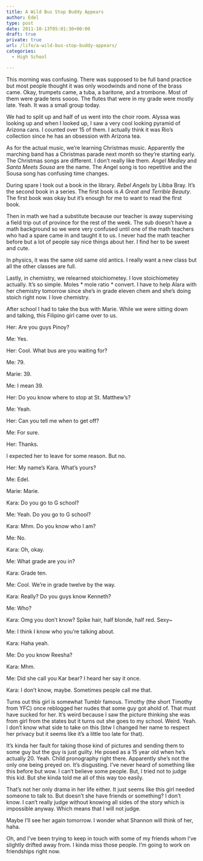 ```yaml
---
title: A Wild Bus Stop Buddy Appears
author: Edel
type: post
date: 2011-10-13T05:01:30+00:00
draft: true
private: true
url: /life/a-wild-bus-stop-buddy-appears/
categories:
  - High School

---
```

This morning was confusing. There was supposed to be full band practice but most people thought it was only woodwinds and none of the brass came. Okay, trumpets came, a tuba, a baritone, and a trombone. Most of them were grade tens soooo. The flutes that were in my grade were mostly late. Yeah. It was a small group today.

We had to split up and half of us went into the choir room. Alyssa was looking up and when I looked up, I saw a very cool looking pyramid of Arizona cans. I counted over 15 of them. I actually think it was Rio&#8217;s collection since he has an obsession with Arizona tea.

As for the actual music, we&#8217;re learning Christmas music. Apparently the marching band has a Christmas parade next month so they&#8217;re starting early. The Christmas songs are different. I don&#8217;t really like them. _Angel Medley_ and _Santa Meets Sousa_ are the name. The Angel song is too repetitive and the Sousa song has confusing time changes.

During spare I took out a book in the library. _Rebel Angels_ by Libba Bray. It&#8217;s the second book in a series. The first book is _A Great and Terrible Beauty_. The first book was okay but it&#8217;s enough for me to want to read the first book.

Then in math we had a substitute because our teacher is away supervising a field trip out of province for the rest of the week. The sub doesn&#8217;t have a math background so we were very confused until one of the math teachers who had a spare came in and taught it to us. I never had the math teacher before but a lot of people say nice things about her. I find her to be sweet and cute.

In physics, it was the same old same old antics. I really want a new class but all the other classes are full.

Lastly, in chemistry, we relearned stoichiometey. I love stoichiometey actually. It&#8217;s so simple. Moles \* mole ratio \* convert. I have to help Alara with her chemistry tomorrow since she&#8217;s in grade eleven chem and she&#8217;s doing stoich right now. I love chemistry.

After school I had to take the bus with Marie. While we were sitting down and talking, this Filipino girl came over to us.

Her: Are you guys Pinoy?
  
Me: Yes.
  
Her: Cool. What bus are you waiting for?
  
Me: 79.
  
Marie: 39.
  
Me: I mean 39.
  
Her: Do you know where to stop at St. Matthew&#8217;s?
  
Me: Yeah.
  
Her: Can you tell me when to get off?
  
Me: For sure.
  
Her: Thanks.

I expected her to leave for some reason. But no.

Her: My name&#8217;s Kara. What&#8217;s yours?
  
Me: Edel.
  
Marie: Marie.
  
Kara: Do you go to G school?
  
Me: Yeah. Do you go to G school?
  
Kara: Mhm. Do you know who I am?
  
Me: No.
  
Kara: Oh, okay.
  
Me: What grade are you in?
  
Kara: Grade ten.
  
Me: Cool. We&#8217;re in grade twelve by the way.
  
Kara: Really? Do you guys know Kenneth?
  
Me: Who?
  
Kara: Omg you don&#8217;t know? Spike hair, half blonde, half red. Sexy~
  
Me: I think I know who you&#8217;re talking about.
  
Kara: Haha yeah.
  
Me: Do you know Reesha?
  
Kara: Mhm.
  
Me: Did she call you Kar bear? I heard her say it once.
  
Kara: I don&#8217;t know, maybe. Sometimes people call me that.

Turns out this girl is somewhat Tumblr famous. Timothy (the short Timothy from YFC) once reblogged her nudes that some guy got ahold of. That must have sucked for her. It&#8217;s weird because I saw the picture thinking she was from girl from the states but it turns out she goes to my school. Weird. Yeah. I don&#8217;t know what side to take on this (btw I changed her name to respect her privacy but it seems like it&#8217;s a little too late for that).

It&#8217;s kinda her fault for taking those kind of pictures and sending them to some guy but the guy is just guilty. He posed as a 15 year old when he&#8217;s actually 20. Yeah. Child pronography right there. Apparently she&#8217;s not the only one being preyed on. It&#8217;s disgusting. I&#8217;ve never heard of something like this before but wow. I can&#8217;t believe some people. But, I tried not to judge this kid. But she kinda told me all of this way too easily.

That&#8217;s not her only drama in her life either. It just seems like this girl needed someone to talk to. But doesn&#8217;t she have friends or something? I don&#8217;t know. I can&#8217;t really judge without knowing all sides of the story which is impossible anyway. Which means that I will not judge.

Maybe I&#8217;ll see her again tomorrow. I wonder what Shannon will think of her, haha. 

Oh, and I&#8217;ve been trying to keep in touch with some of my friends whom I&#8217;ve slightly drifted away from. I kinda miss those people. I&#8217;m going to work on friendships right now.

<ol class="footnote">
</ol>
